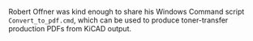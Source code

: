 Robert Offner was kind enough to share his Windows Command script `Convert_to_pdf.cmd`, which can be used to produce toner-transfer production PDFs from KiCAD output.

